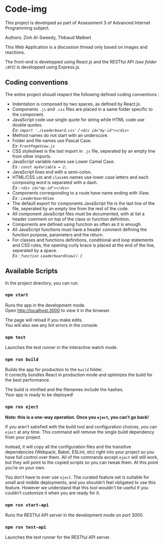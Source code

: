 # Code-img

This project is developed as part of Assessment 3 of Advanced Internet Programming subject.

Authors: Zinh Al-Sweedy, Thibaud Malbert

This Web Application is a discussion thread only based on images and reactions.

The front-end is developped using React.js and the RESTful API *(see folder `/API`)* is developped using Express.js.

## Coding conventions

The entire project shoudl respect the following defined coding conventions :

* Indentation is composed by two spaces, as defined by React.js.
* Components `.js` and `.css` files are placed in a same folder specific to the component.
* JavaScript code use single quote for string while HTML code use double quotes.<br />
*Ex: `import './Leaderboard.css'` / `<div id="my-id"></div>`*
* Method names do not start with an underscore.
* Folder and file names use Pascal Case. <br />
*Ex: `FrontPageView.js`*
* CSS stylesheet is the last import in `.js` file, seperated by an empty line from other imports.
* JavaScript variable names use Lower Camel Case.<br />
*Ex : `const myVariable = 2;`*
* JavaScript lines end with a semi-colon.
* HTML/CSS `id`s and `class`es names use lower case letters and each composing word is separated with a dash.<br />
*Ex : `<div id="my-id"></div>`*
* Components corresponding to a route have name ending with *View*.<br />
*Ex : `LeaderboardView`*
* The default export for components JavaScript file is the last line of the file, seperated by an empty line from the rest of the code.
* All component JavaScript files must be documented, with at list a header comment on top of the class or function definition.
* Components are defined using function as often as it is enough.
* All JavaScript functions must have a header comment defining the function purpose, parameters and the return.
* For classes and functions definitions, conditional and loop statements and CSS rules, the opening curly brace is placed at the end of the line, seperated by a space.<br />
*Ex : `function LeaderboardView() {`*

## Available Scripts

In the project directory, you can run:

### `npm start`

Runs the app in the development mode.<br>
Open [http://localhost:3000](http://localhost:3000) to view it in the browser.

The page will reload if you make edits.<br>
You will also see any lint errors in the console.

### `npm test`

Launches the test runner in the interactive watch mode.

### `npm run build`

Builds the app for production to the `build` folder.<br>
It correctly bundles React in production mode and optimizes the build for the best performance.

The build is minified and the filenames include the hashes.<br>
Your app is ready to be deployed!

### `npm run eject`

**Note: this is a one-way operation. Once you `eject`, you can’t go back!**

If you aren’t satisfied with the build tool and configuration choices, you can `eject` at any time. This command will remove the single build dependency from your project.

Instead, it will copy all the configuration files and the transitive dependencies (Webpack, Babel, ESLint, etc) right into your project so you have full control over them. All of the commands except `eject` will still work, but they will point to the copied scripts so you can tweak them. At this point you’re on your own.

You don’t have to ever use `eject`. The curated feature set is suitable for small and middle deployments, and you shouldn’t feel obligated to use this feature. However we understand that this tool wouldn’t be useful if you couldn’t customize it when you are ready for it.

### `npm run start-api`

Runs the RESTful API server in the development mode on port 3000.<br>

### `npm run test-api`

Launches the test runner for the RESTful API server.